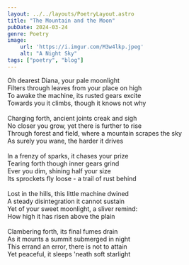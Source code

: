 ```yaml
---
layout: ../../layouts/PoetryLayout.astro
title: "The Mountain and the Moon"
pubDate: 2024-03-24
genre: Poetry
image:
    url: 'https://i.imgur.com/M3w4lkp.jpeg'
    alt: "A Night Sky"
tags: ["poetry", "blog"]
---
```

Oh dearest Diana, your pale moonlight\
Filters through leaves from your place on high\
To awake the machine, its rusted gears excite\
Towards you it climbs, though it knows not why\
\
Charging forth, ancient joints creak and sigh\
No closer you grow, yet there is further to rise\
Through forest and field, where a mountain scrapes the sky\
As surely you wane, the harder it drives\
\
In a frenzy of sparks, it chases your prize\
Tearing forth though inner gears grind\
Ever you dim, shining half your size\
Its sprockets fly loose - a trail of rust behind\
\
Lost in the hills, this little machine dwined\
A steady disintegration it cannot sustain\
Yet of your sweet moonlight, a sliver remind:\
How high it has risen above the plain\
\
Clambering forth, its final fumes drain\
As it mounts a summit submerged in night\
This errand an error, there is not to attain\
Yet peaceful, it sleeps 'neath soft starlight
